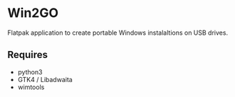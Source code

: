 # Win2GO

Flatpak application to create portable Windows instalaltions on USB drives.

## Requires
- python3
- GTK4 / Libadwaita
- wimtools
